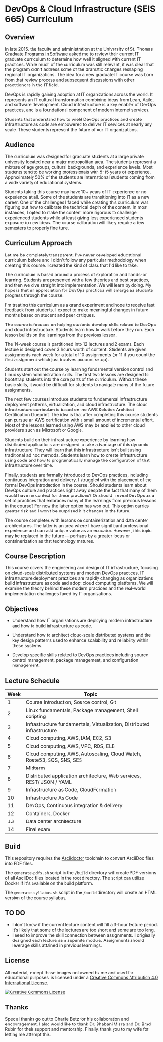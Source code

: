 DevOps & Cloud Infrastructure (SEIS 665) Curriculum
===================================================

Overview
--------

In late 2015, the faculty and administration at the [University of St. Thomas Graduate Programs in Software](http://www.stthomas.edu/gradsoftware/) asked me to review their current IT graduate curriculum to determine how well it aligned with current IT practices. While much of the curriculum was still relevant, it was clear that the program didn't address some of the dramatic changes reshaping regional IT organizations. The idea for a new graduate IT course was born from that review process and subsequent discussions with other practitioners in the IT field.

DevOps is rapidly gaining adoption at IT organizations across the world. It represents an IT cultural transformation combining ideas from Lean, Agile, and software development. Cloud infrastructure is a key enabler of DevOps practices, and is a foundational component of modern Internet services.

Students that understand how to wield DevOps practices and create infrastructure as code are empowered to deliver IT services at nearly any scale. These students represent the future of our IT organizations.

Audience
--------

The curriculum was designed for graduate students at a large private university located near a major metropolitan area. The students represent a mixture of age groups, cultural backgrounds, and experience levels. Most students tend to be working professionals with 5-15 years of experience. Approximately 50% of the students are International students coming from a wide variety of educational systems.

Students taking this course may have 10+ years of IT experience or no experience at all. Some of the students are transitioning into IT as a new career. One of the challenges I faced while creating this curriculum was figuring out how to calibrate the technical depth of the content. In most instances, I opted to make the content more rigorous to challenge experienced students while at least giving less experienced students exposure to new ideas. The course calibration will likely require a few semesters to properly fine tune.

Curriculum Approach
-------------------

Let me be completely transparent. I've never developed educational curriculum before and I didn't follow any particular methodology when creating this course. I created the kind of class that I'd like to take.

The curriculum is based around a process of exploration and hands-on learning. Students are presented with a few theories and best practices, and then we dive straight into implementation. We will learn by doing. My hope is that an appreciation for DevOps practices will emerge as students progress through the course.

I'm treating this curriculum as a grand experiment and hope to receive fast feedback from students. I expect to make meaningful changes in future months based on student and peer critiques.

The course is focused on helping students develop skills related to DevOps and cloud infrastructure. Students learn how to walk before they run. Each lesson builds on the learnings from the previous lesson.

The 14-week course is partitioned into 12 lectures and 2 exams. Each lecture is designed cover 3 hours worth of content. Students are given assignments each week for a total of 10 assignments (or 11 if you count the first assignment which just involves account setup).

Students start out the course by learning fundamental version control and Linux system administration skills. The first two lessons are designed to bootstrap students into the core parts of the curriculum. Without these basic skills, it would be difficult for students to navigate many of the future assignments.

The next few courses introduce students to fundamental infrastructure deployment patterns, virtualization, and cloud infrastructure. The cloud infrastructure curriculum is based on the AWS Solution Architect Certification blueprint. The idea is that after completing this course students can pursue an AWS certification with a small amount of incremental effort. Most of the lessons learned using AWS may be applied to other cloud providers such as Microsoft or Google.

Students build on their infrastructure experience by learning how distributed applications are designed to take advantage of this dynamic infrastructure. They will learn that this infrastructure isn't built using traditional ad hoc methods. Students learn how to create infrastructure using code and how to programatically manage the configuration of that infrastructure over time.

Finally, students are formally introduced to DevOps practices, including continuous integration and delivery. I struggled with the placement of the formal DevOps introduction in the course. Should students learn about DevOps culture and practices right away despite the fact that many of them would have no context for these practices? Or should I reveal DevOps as a set of practices that embraces many of the learnings from previous lessons in the course? For now the latter option has won out. This option carries greater risk and I won't be surprised if it changes in the future.

The course completes with lessons on containerization and data center architectures. The latter is an area where I have significant professional experience and can add unique value as an educator. However, this topic may be replaced in the future -- perhaps by a greater focus on containerization as that technology matures.

Course Description
------------------

This course covers the engineering and design of IT infrastructure, focusing on
cloud-scale distributed systems and modern DevOps practices. IT
infrastructure deployment practices are rapidly changing as organizations build
infrastructure as code and adopt cloud computing platforms. We will examine
the theory behind these modern practices and the real-world implementation
challenges faced by IT organizations.

Objectives
----------

*   Understand how IT organizations are deploying modern infrastructure and
how to build infrastructure as code.

*   Understand how to architect cloud-scale distributed systems and the key
design patterns used to enhance scalability and reliability within these
systems.

*   Develop specific skills related to DevOps practices including source
control management, package management,
and configuration management.

Lecture Schedule
----------------

| Week | Topic                                                                  |
|------|------------------------------------------------------------------------|
| 1    | Course Introduction, Source control, Git                               |
| 2    | Linux fundamentals, Package management, Shell scripting                |
| 3    | Infrastructure fundamentals, Virtualization, Distributed infrastructure|
| 4    | Cloud computing, AWS, IAM, EC2, S3                                     |
| 5    | Cloud computing, AWS, VPC, RDS, ELB                                    |
| 6    | Cloud computing, AWS, Autoscaling, Cloud Watch, Route53, SQS, SNS, SES |
| 7    | Midterm                                                                |
| 8    | Distributed application architecture, Web services, REST/ JSON / YAML  |
| 9    | Infrastructure as Code, CloudFormation                                 |
| 10   | Infrastructure As Code                                                 |
| 11   | DevOps, Continuous integration & delivery                              |
| 12   | Containers, Docker                                                     |
| 13   | Data center architecture                                               |
| 14   | Final exam                                                             |

Build
-----

This repository requires the [Asciidoctor](http://asciidoctor.org/) toolchain
to convert AsciiDoc files into PDF files.

The `generate-pdfs.sh` script in the `/build` directory will create PDF
versions of all AsciiDoc files located in the root directory.
The script can utilize Docker if it's available on the build
platform.

The `generate-syllabus.sh` script in the `/build` directory will create an HTML
version of the course syllabus.

TO DO
-----

* I don't know if the current lecture content will fill a 3-hour lecture period. It's likely that some of the lectures are too short and some are too long.
* I need to improve the skill connection between assignments. I originally designed each lecture as a separate module. Assignments should leverage skills attained in previous learnings.

License
-------

All material, except those images not owned by me and used for educational purposes, is licensed under a <a rel="license" href="http://creativecommons.org/licenses/by/4.0/">Creative Commons Attribution 4.0 International License</a>.

<a rel="license" href="http://creativecommons.org/licenses/by/4.0/"><img alt="Creative Commons License" style="border-width:0" src="https://i.creativecommons.org/l/by/4.0/88x31.png" /></a>

Thanks
------

Special thanks go out to Charlie Betz for his collaboration and encouragement. I also would like to thank Dr. Bhabani Misra and Dr. Brad Rubin for their support and mentorship. Finally, thank you to my wife for letting me attempt this.
